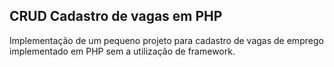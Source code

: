 ## CRUD Cadastro de vagas em PHP

Implementação de um pequeno projeto para cadastro de vagas de emprego implementado em PHP sem a utilização de framework.

